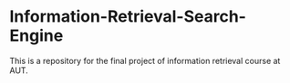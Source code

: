 # Information-Retrieval-Search-Engine
This is a repository for the final project of information retrieval course at AUT.
